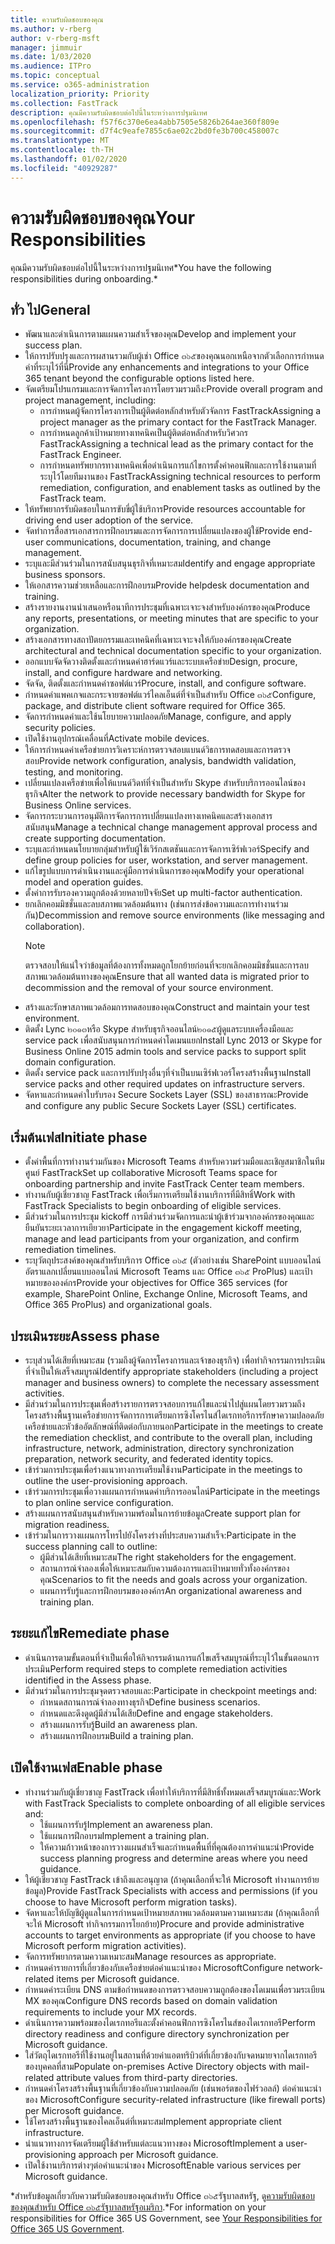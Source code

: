 ```yaml
---
title: ความรับผิดชอบของคุณ
ms.author: v-rberg
author: v-rberg-msft
manager: jimmuir
ms.date: 1/03/2020
ms.audience: ITPro
ms.topic: conceptual
ms.service: o365-administration
localization_priority: Priority
ms.collection: FastTrack
description: คุณมีความรับผิดชอบต่อไปนี้ในระหว่างการปฐมนิเทศ
ms.openlocfilehash: f57f6c370e6ea4abb7505e5826b264ae360f809e
ms.sourcegitcommit: d7f4c9eafe7855c6ae02c2bd0fe3b700c458007c
ms.translationtype: MT
ms.contentlocale: th-TH
ms.lasthandoff: 01/02/2020
ms.locfileid: "40929287"
---
```

# <a name="your-responsibilities"></a><span data-ttu-id="49f7c-103">ความรับผิดชอบของคุณ</span><span class="sxs-lookup"><span data-stu-id="49f7c-103">Your Responsibilities</span></span>

<span data-ttu-id="49f7c-104">คุณมีความรับผิดชอบต่อไปนี้ในระหว่างการปฐมนิเทศ\*</span><span class="sxs-lookup"><span data-stu-id="49f7c-104">You have the following responsibilities during onboarding.\*</span></span>
  
## <a name="general"></a><span data-ttu-id="49f7c-105">ทั่ว ไป</span><span class="sxs-lookup"><span data-stu-id="49f7c-105">General</span></span>

- <span data-ttu-id="49f7c-106">พัฒนาและดำเนินการตามแผนความสำเร็จของคุณ</span><span class="sxs-lookup"><span data-stu-id="49f7c-106">Develop and implement your success plan.</span></span>
- <span data-ttu-id="49f7c-107">ให้การปรับปรุงและการผสานรวมกับผู้เช่า Office ๓๖๕ของคุณนอกเหนือจากตัวเลือกการกำหนดค่าที่ระบุไว้ที่นี่</span><span class="sxs-lookup"><span data-stu-id="49f7c-107">Provide any enhancements and integrations to your Office 365 tenant beyond the configurable options listed here.</span></span>  
- <span data-ttu-id="49f7c-108">จัดเตรียมโปรแกรมและการจัดการโครงการโดยรวมรวมถึง:</span><span class="sxs-lookup"><span data-stu-id="49f7c-108">Provide overall program and project management, including:</span></span> 
  - <span data-ttu-id="49f7c-109">การกำหนดผู้จัดการโครงการเป็นผู้ติดต่อหลักสำหรับตัวจัดการ FastTrack</span><span class="sxs-lookup"><span data-stu-id="49f7c-109">Assigning a project manager as the primary contact for the FastTrack Manager.</span></span>
  - <span data-ttu-id="49f7c-110">การกำหนดลูกค้าเป้าหมายทางเทคนิคเป็นผู้ติดต่อหลักสำหรับวิศวกร FastTrack</span><span class="sxs-lookup"><span data-stu-id="49f7c-110">Assigning a technical lead as the primary contact for the FastTrack Engineer.</span></span>
  - <span data-ttu-id="49f7c-111">การกำหนดทรัพยากรทางเทคนิคเพื่อดำเนินการแก้ไขการตั้งค่าคอนฟิกและการใช้งานตามที่ระบุไว้โดยทีมงานของ FastTrack</span><span class="sxs-lookup"><span data-stu-id="49f7c-111">Assigning technical resources to perform remediation, configuration, and enablement tasks as outlined by the FastTrack team.</span></span> 
- <span data-ttu-id="49f7c-112">ให้ทรัพยากรรับผิดชอบในการขับขี่ผู้ใช้บริการ</span><span class="sxs-lookup"><span data-stu-id="49f7c-112">Provide resources accountable for driving end user adoption of the service.</span></span> 
- <span data-ttu-id="49f7c-113">จัดทำการสื่อสารเอกสารการฝึกอบรมและการจัดการการเปลี่ยนแปลงของผู้ใช้</span><span class="sxs-lookup"><span data-stu-id="49f7c-113">Provide end-user communications, documentation, training, and change management.</span></span>
- <span data-ttu-id="49f7c-114">ระบุและมีส่วนร่วมในการสนับสนุนธุรกิจที่เหมาะสม</span><span class="sxs-lookup"><span data-stu-id="49f7c-114">Identify and engage appropriate business sponsors.</span></span>  
- <span data-ttu-id="49f7c-115">ให้เอกสารความช่วยเหลือและการฝึกอบรม</span><span class="sxs-lookup"><span data-stu-id="49f7c-115">Provide helpdesk documentation and training.</span></span>  
- <span data-ttu-id="49f7c-116">สร้างรายงานงานนำเสนอหรือนาทีการประชุมที่เฉพาะเจาะจงสำหรับองค์กรของคุณ</span><span class="sxs-lookup"><span data-stu-id="49f7c-116">Produce any reports, presentations, or meeting minutes that are specific to your organization.</span></span> 
- <span data-ttu-id="49f7c-117">สร้างเอกสารทางสถาปัตยกรรมและเทคนิคที่เฉพาะเจาะจงให้กับองค์กรของคุณ</span><span class="sxs-lookup"><span data-stu-id="49f7c-117">Create architectural and technical documentation specific to your organization.</span></span>   
- <span data-ttu-id="49f7c-118">ออกแบบจัดจัดวางติดตั้งและกำหนดค่าฮาร์ดแวร์และระบบเครือข่าย</span><span class="sxs-lookup"><span data-stu-id="49f7c-118">Design, procure, install, and configure hardware and networking.</span></span>   
- <span data-ttu-id="49f7c-119">จัดจัด, ติดตั้งและกำหนดค่าซอฟต์แวร์</span><span class="sxs-lookup"><span data-stu-id="49f7c-119">Procure, install, and configure software.</span></span>  
- <span data-ttu-id="49f7c-120">กำหนดค่าแพคเกจและกระจายซอฟต์แวร์ไคลเอ็นต์ที่จำเป็นสำหรับ Office ๓๖๕</span><span class="sxs-lookup"><span data-stu-id="49f7c-120">Configure, package, and distribute client software required for Office 365.</span></span>  
- <span data-ttu-id="49f7c-121">จัดการกำหนดค่าและใช้นโยบายความปลอดภัย</span><span class="sxs-lookup"><span data-stu-id="49f7c-121">Manage, configure, and apply security policies.</span></span>
- <span data-ttu-id="49f7c-122">เปิดใช้งานอุปกรณ์เคลื่อนที่</span><span class="sxs-lookup"><span data-stu-id="49f7c-122">Activate mobile devices.</span></span>
- <span data-ttu-id="49f7c-123">ให้การกำหนดค่าเครือข่ายการวิเคราะห์การตรวจสอบแบนด์วิธการทดสอบและการตรวจสอบ</span><span class="sxs-lookup"><span data-stu-id="49f7c-123">Provide network configuration, analysis, bandwidth validation, testing, and monitoring.</span></span> 
- <span data-ttu-id="49f7c-124">เปลี่ยนแปลงเครือข่ายเพื่อให้แบนด์วิดท์ที่จำเป็นสำหรับ Skype สำหรับบริการออนไลน์ของธุรกิจ</span><span class="sxs-lookup"><span data-stu-id="49f7c-124">Alter the network to provide necessary bandwidth for Skype for Business Online services.</span></span> 
- <span data-ttu-id="49f7c-125">จัดการกระบวนการอนุมัติการจัดการการเปลี่ยนแปลงทางเทคนิคและสร้างเอกสารสนับสนุน</span><span class="sxs-lookup"><span data-stu-id="49f7c-125">Manage a technical change management approval process and create supporting documentation.</span></span>  
- <span data-ttu-id="49f7c-126">ระบุและกำหนดนโยบายกลุ่มสำหรับผู้ใช้เวิร์กสเตชันและการจัดการเซิร์ฟเวอร์</span><span class="sxs-lookup"><span data-stu-id="49f7c-126">Specify and define group policies for user, workstation, and server management.</span></span> 
- <span data-ttu-id="49f7c-127">แก้ไขรูปแบบการดำเนินงานและคู่มือการดำเนินการของคุณ</span><span class="sxs-lookup"><span data-stu-id="49f7c-127">Modify your operational model and operation guides.</span></span> 
- <span data-ttu-id="49f7c-128">ตั้งค่าการรับรองความถูกต้องด้วยหลายปัจจัย</span><span class="sxs-lookup"><span data-stu-id="49f7c-128">Set up multi-factor authentication.</span></span>  
- <span data-ttu-id="49f7c-129">ยกเลิกคอมมิชชั่นและลบสภาพแวดล้อมต้นทาง (เช่นการส่งข้อความและการทำงานร่วมกัน)</span><span class="sxs-lookup"><span data-stu-id="49f7c-129">Decommission and remove source environments (like messaging and collaboration).</span></span> 
    > [!NOTE]
    > <span data-ttu-id="49f7c-130">ตรวจสอบให้แน่ใจว่าข้อมูลที่ต้องการทั้งหมดถูกโยกย้ายก่อนที่จะยกเลิกคอมมิชชั่นและการลบสภาพแวดล้อมต้นทางของคุณ</span><span class="sxs-lookup"><span data-stu-id="49f7c-130">Ensure that all wanted data is migrated prior to decommission and the removal of your source environment.</span></span> 
- <span data-ttu-id="49f7c-131">สร้างและรักษาสภาพแวดล้อมการทดสอบของคุณ</span><span class="sxs-lookup"><span data-stu-id="49f7c-131">Construct and maintain your test environment.</span></span>  
- <span data-ttu-id="49f7c-132">ติดตั้ง Lync ๒๐๑๓หรือ Skype สำหรับธุรกิจออนไลน์๒๐๑๕ผู้ดูแลระบบเครื่องมือและ service pack เพื่อสนับสนุนการกำหนดค่าโดเมนแยก</span><span class="sxs-lookup"><span data-stu-id="49f7c-132">Install Lync 2013 or Skype for Business Online 2015 admin tools and service packs to support split domain configuration.</span></span>
- <span data-ttu-id="49f7c-133">ติดตั้ง service pack และการปรับปรุงอื่นๆที่จำเป็นบนเซิร์ฟเวอร์โครงสร้างพื้นฐาน</span><span class="sxs-lookup"><span data-stu-id="49f7c-133">Install service packs and other required updates on infrastructure servers.</span></span> 
- <span data-ttu-id="49f7c-134">จัดหาและกำหนดค่าใบรับรอง Secure Sockets Layer (SSL) ของสาธารณะ</span><span class="sxs-lookup"><span data-stu-id="49f7c-134">Provide and configure any public Secure Sockets Layer (SSL) certificates.</span></span> 
    
## <a name="initiate-phase"></a><span data-ttu-id="49f7c-135">เริ่มต้นเฟส</span><span class="sxs-lookup"><span data-stu-id="49f7c-135">Initiate phase</span></span>

- <span data-ttu-id="49f7c-136">ตั้งค่าพื้นที่การทำงานร่วมกันของ Microsoft Teams สำหรับความร่วมมือและเชิญสมาชิกในทีมศูนย์ FastTrack</span><span class="sxs-lookup"><span data-stu-id="49f7c-136">Set up collaborative Microsoft Teams space for onboarding partnership and invite FastTrack Center team members.</span></span>   
- <span data-ttu-id="49f7c-137">ทำงานกับผู้เชี่ยวชาญ FastTrack เพื่อเริ่มการเตรียมใช้งานบริการที่มีสิทธิ์</span><span class="sxs-lookup"><span data-stu-id="49f7c-137">Work with FastTrack Specialists to begin onboarding of eligible services.</span></span>    
- <span data-ttu-id="49f7c-138">มีส่วนร่วมในการประชุม kickoff การมีส่วนร่วมจัดการและนำผู้เข้าร่วมจากองค์กรของคุณและยืนยันระยะเวลาการเยียวยา</span><span class="sxs-lookup"><span data-stu-id="49f7c-138">Participate in the engagement kickoff meeting, manage and lead participants from your organization, and confirm remediation timelines.</span></span>   
- <span data-ttu-id="49f7c-139">ระบุวัตถุประสงค์ของคุณสำหรับบริการ Office ๓๖๕ (ตัวอย่างเช่น SharePoint แบบออนไลน์อัตราแลกเปลี่ยนแบบออนไลน์ Microsoft Teams และ Office ๓๖๕ ProPlus) และเป้าหมายขององค์กร</span><span class="sxs-lookup"><span data-stu-id="49f7c-139">Provide your objectives for Office 365 services (for example, SharePoint Online, Exchange Online, Microsoft Teams, and Office 365 ProPlus) and organizational goals.</span></span>
    
## <a name="assess-phase"></a><span data-ttu-id="49f7c-140">ประเมินระยะ</span><span class="sxs-lookup"><span data-stu-id="49f7c-140">Assess phase</span></span>

- <span data-ttu-id="49f7c-141">ระบุส่วนได้เสียที่เหมาะสม (รวมถึงผู้จัดการโครงการและเจ้าของธุรกิจ) เพื่อทำกิจกรรมการประเมินที่จำเป็นให้เสร็จสมบูรณ์</span><span class="sxs-lookup"><span data-stu-id="49f7c-141">Identify appropriate stakeholders (including a project manager and business owners) to complete the necessary assessment activities.</span></span>    
- <span data-ttu-id="49f7c-142">มีส่วนร่วมในการประชุมเพื่อสร้างรายการตรวจสอบการแก้ไขและนำไปสู่แผนโดยรวมรวมถึงโครงสร้างพื้นฐานเครือข่ายการจัดการการเตรียมการซิงโครไนส์ไดเรกทอรีการรักษาความปลอดภัยเครือข่ายและหัวข้ออัตลักษณ์ที่ติดต่อกับภายนอก</span><span class="sxs-lookup"><span data-stu-id="49f7c-142">Participate in the meetings to create the remediation checklist, and contribute to the overall plan, including infrastructure, network, administration, directory synchronization preparation, network security, and federated identity topics.</span></span>   
- <span data-ttu-id="49f7c-143">เข้าร่วมการประชุมเพื่อร่างแนวทางการเตรียมใช้งาน</span><span class="sxs-lookup"><span data-stu-id="49f7c-143">Participate in the meetings to outline the user-provisioning approach.</span></span>  
- <span data-ttu-id="49f7c-144">เข้าร่วมการประชุมเพื่อวางแผนการกำหนดค่าบริการออนไลน์</span><span class="sxs-lookup"><span data-stu-id="49f7c-144">Participate in the meetings to plan online service configuration.</span></span>    
- <span data-ttu-id="49f7c-145">สร้างแผนการสนับสนุนสำหรับความพร้อมในการย้ายข้อมูล</span><span class="sxs-lookup"><span data-stu-id="49f7c-145">Create support plan for migration readiness.</span></span> 
- <span data-ttu-id="49f7c-146">เข้าร่วมในการวางแผนการโทรไปยังโครงร่างที่ประสบความสำเร็จ:</span><span class="sxs-lookup"><span data-stu-id="49f7c-146">Participate in the success planning call to outline:</span></span>   
  - <span data-ttu-id="49f7c-147">ผู้มีส่วนได้เสียที่เหมาะสม</span><span class="sxs-lookup"><span data-stu-id="49f7c-147">The right stakeholders for the engagement.</span></span>  
  - <span data-ttu-id="49f7c-148">สถานการณ์จำลองเพื่อให้เหมาะสมกับความต้องการและเป้าหมายทั่วทั้งองค์กรของคุณ</span><span class="sxs-lookup"><span data-stu-id="49f7c-148">Scenarios to fit the needs and goals across your organization.</span></span>
  - <span data-ttu-id="49f7c-149">แผนการรับรู้และการฝึกอบรมขององค์กร</span><span class="sxs-lookup"><span data-stu-id="49f7c-149">An organizational awareness and training plan.</span></span>
    
## <a name="remediate-phase"></a><span data-ttu-id="49f7c-150">ระยะแก้ไข</span><span class="sxs-lookup"><span data-stu-id="49f7c-150">Remediate phase</span></span>

- <span data-ttu-id="49f7c-151">ดำเนินการตามขั้นตอนที่จำเป็นเพื่อให้กิจกรรมด้านการแก้ไขเสร็จสมบูรณ์ที่ระบุไว้ในขั้นตอนการประเมิน</span><span class="sxs-lookup"><span data-stu-id="49f7c-151">Perform required steps to complete remediation activities identified in the Assess phase.</span></span> 
- <span data-ttu-id="49f7c-152">มีส่วนร่วมในการประชุมจุดตรวจสอบและ:</span><span class="sxs-lookup"><span data-stu-id="49f7c-152">Participate in checkpoint meetings and:</span></span> 
  - <span data-ttu-id="49f7c-153">กำหนดสถานการณ์จำลองทางธุรกิจ</span><span class="sxs-lookup"><span data-stu-id="49f7c-153">Define business scenarios.</span></span>   
  - <span data-ttu-id="49f7c-154">กำหนดและดึงดูดผู้มีส่วนได้เสีย</span><span class="sxs-lookup"><span data-stu-id="49f7c-154">Define and engage stakeholders.</span></span>
  - <span data-ttu-id="49f7c-155">สร้างแผนการรับรู้</span><span class="sxs-lookup"><span data-stu-id="49f7c-155">Build an awareness plan.</span></span> 
  - <span data-ttu-id="49f7c-156">สร้างแผนการฝึกอบรม</span><span class="sxs-lookup"><span data-stu-id="49f7c-156">Build a training plan.</span></span>
    
## <a name="enable-phase"></a><span data-ttu-id="49f7c-157">เปิดใช้งานเฟส</span><span class="sxs-lookup"><span data-stu-id="49f7c-157">Enable phase</span></span>

- <span data-ttu-id="49f7c-158">ทำงานร่วมกับผู้เชี่ยวชาญ FastTrack เพื่อทำให้บริการที่มีสิทธิ์ทั้งหมดเสร็จสมบูรณ์และ:</span><span class="sxs-lookup"><span data-stu-id="49f7c-158">Work with FastTrack Specialists to complete onboarding of all eligible services and:</span></span>  
  - <span data-ttu-id="49f7c-159">ใช้แผนการรับรู้</span><span class="sxs-lookup"><span data-stu-id="49f7c-159">Implement an awareness plan.</span></span>  
  - <span data-ttu-id="49f7c-160">ใช้แผนการฝึกอบรม</span><span class="sxs-lookup"><span data-stu-id="49f7c-160">Implement a training plan.</span></span> 
  - <span data-ttu-id="49f7c-161">ให้ความก้าวหน้าของการวางแผนสำเร็จและกำหนดพื้นที่ที่คุณต้องการคำแนะนำ</span><span class="sxs-lookup"><span data-stu-id="49f7c-161">Provide success planning progress and determine areas where you need guidance.</span></span>
- <span data-ttu-id="49f7c-162">ให้ผู้เชี่ยวชาญ FastTrack เข้าถึงและอนุญาต (ถ้าคุณเลือกที่จะให้ Microsoft ทำงานการย้ายข้อมูล)</span><span class="sxs-lookup"><span data-stu-id="49f7c-162">Provide FastTrack Specialists with access and permissions (if you choose to have Microsoft perform migration tasks).</span></span>  
- <span data-ttu-id="49f7c-163">จัดหาและให้บัญชีผู้ดูแลในการกำหนดเป้าหมายสภาพแวดล้อมตามความเหมาะสม (ถ้าคุณเลือกที่จะให้ Microsoft ทำกิจกรรมการโยกย้าย)</span><span class="sxs-lookup"><span data-stu-id="49f7c-163">Procure and provide administrative accounts to target environments as appropriate (if you choose to have Microsoft perform migration activities).</span></span>   
- <span data-ttu-id="49f7c-164">จัดการทรัพยากรตามความเหมาะสม</span><span class="sxs-lookup"><span data-stu-id="49f7c-164">Manage resources as appropriate.</span></span>   
- <span data-ttu-id="49f7c-165">กำหนดค่ารายการที่เกี่ยวข้องกับเครือข่ายต่อคำแนะนำของ Microsoft</span><span class="sxs-lookup"><span data-stu-id="49f7c-165">Configure network-related items per Microsoft guidance.</span></span>  
- <span data-ttu-id="49f7c-166">กำหนดค่าระเบียน DNS ตามข้อกำหนดของการตรวจสอบความถูกต้องของโดเมนเพื่อรวมระเบียน MX ของคุณ</span><span class="sxs-lookup"><span data-stu-id="49f7c-166">Configure DNS records based on domain validation requirements to include your MX records.</span></span>   
- <span data-ttu-id="49f7c-167">ดำเนินการความพร้อมของไดเรกทอรีและตั้งค่าคอนฟิกการซิงโครไนส์ของไดเรกทอรี</span><span class="sxs-lookup"><span data-stu-id="49f7c-167">Perform directory readiness and configure directory synchronization per Microsoft guidance.</span></span>
- <span data-ttu-id="49f7c-168">ใส่วัตถุไดเรกทอรีที่ใช้งานอยู่ในสถานที่ด้วยค่าแอตทริบิวต์ที่เกี่ยวข้องกับจดหมายจากไดเรกทอรีของบุคคลที่สาม</span><span class="sxs-lookup"><span data-stu-id="49f7c-168">Populate on-premises Active Directory objects with mail-related attribute values from third-party directories.</span></span>   
- <span data-ttu-id="49f7c-169">กำหนดค่าโครงสร้างพื้นฐานที่เกี่ยวข้องกับความปลอดภัย (เช่นพอร์ตของไฟร์วอลล์) ต่อคำแนะนำของ Microsoft</span><span class="sxs-lookup"><span data-stu-id="49f7c-169">Configure security-related infrastructure (like firewall ports) per Microsoft guidance.</span></span>
- <span data-ttu-id="49f7c-170">ใช้โครงสร้างพื้นฐานของไคลเอ็นต์ที่เหมาะสม</span><span class="sxs-lookup"><span data-stu-id="49f7c-170">Implement appropriate client infrastructure.</span></span>  
- <span data-ttu-id="49f7c-171">นำแนวทางการจัดเตรียมผู้ใช้สำหรับแต่ละแนวทางของ Microsoft</span><span class="sxs-lookup"><span data-stu-id="49f7c-171">Implement a user-provisioning approach per Microsoft guidance.</span></span>  
- <span data-ttu-id="49f7c-172">เปิดใช้งานบริการต่างๆต่อคำแนะนำของ Microsoft</span><span class="sxs-lookup"><span data-stu-id="49f7c-172">Enable various services per Microsoft guidance.</span></span>  
    
<span data-ttu-id="49f7c-173">\*สำหรับข้อมูลเกี่ยวกับความรับผิดชอบของคุณสำหรับ Office ๓๖๕รัฐบาลสหรัฐ, ดู[ความรับผิดชอบของคุณสำหรับ Office ๓๖๕รัฐบาลสหรัฐอเมริกา](US-Gov-appendix-your-responsibilities.md).</span><span class="sxs-lookup"><span data-stu-id="49f7c-173">\*For information on your responsibilities for Office 365 US Government, see [Your Responsibilities for Office 365 US Government](US-Gov-appendix-your-responsibilities.md).</span></span>
  

